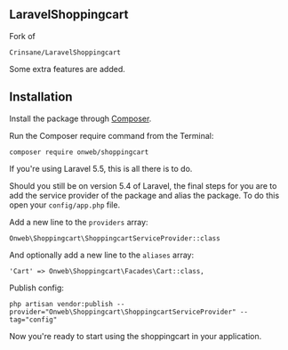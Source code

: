 ## LaravelShoppingcart
Fork of 

    Crinsane/LaravelShoppingcart

Some extra features are added.

## Installation

Install the package through [Composer](http://getcomposer.org/). 

Run the Composer require command from the Terminal:

    composer require onweb/shoppingcart
    
If you're using Laravel 5.5, this is all there is to do. 

Should you still be on version 5.4 of Laravel, the final steps for you are to add the service provider of the package and alias the package. To do this open your `config/app.php` file.

Add a new line to the `providers` array:

	Onweb\Shoppingcart\ShoppingcartServiceProvider::class

And optionally add a new line to the `aliases` array:

	'Cart' => Onweb\Shoppingcart\Facades\Cart::class,
	
Publish config:

    php artisan vendor:publish --provider="Onweb\Shoppingcart\ShoppingcartServiceProvider" --tag="config"

Now you're ready to start using the shoppingcart in your application.
